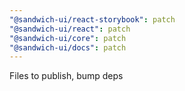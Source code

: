 ```yaml
---
"@sandwich-ui/react-storybook": patch
"@sandwich-ui/react": patch
"@sandwich-ui/core": patch
"@sandwich-ui/docs": patch
---
```


Files to publish, bump deps
